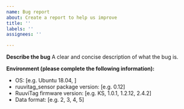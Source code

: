 ```yaml
---
name: Bug report
about: Create a report to help us improve
title: ''
labels: ''
assignees: ''

---
```


**Describe the bug**
A clear and concise description of what the bug is.

**Environment (please complete the following information):**
 - OS: [e.g. Ubuntu 18.04, ]
 - ruuvitag_sensor package version: [e.g. 0.12]
 - RuuviTag firmware version: [e.g. KS, 1.0.1, 1.2.12, 2.4.2]
 - Data format: [e.g. 2, 3, 4, 5]
